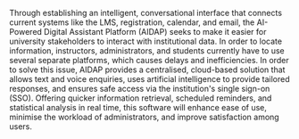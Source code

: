 Through establishing an intelligent, conversational interface that connects current systems like the LMS, registration, calendar, and email, the AI-Powered Digital Assistant Platform (AIDAP) seeks to make it easier for university stakeholders to interact with institutional data. In order to locate information, instructors, administrators, and students currently have to use several separate platforms, which causes delays and inefficiencies. In order to solve this issue, AIDAP provides a centralised, cloud-based solution that allows text and voice enquiries, uses artificial intelligence to provide tailored responses, and ensures safe access via the institution's single sign-on (SSO). Offering quicker information retrieval, scheduled reminders, and statistical analysis in real time, this software will enhance ease of use, minimise the workload of administrators, and improve satisfaction among users.
